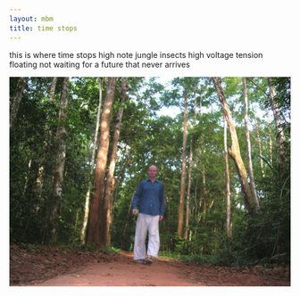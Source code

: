 ```yaml
---
layout: mbm
title: time stops
---
```


<div class="poem">
this is where time stops  
high note  
jungle insects  
high voltage  
tension floating  
not waiting  
for a future  
that never  
arrives  
</div>

!["Thai jungle"](/assets/images/pilg1/hughieJungle.jpg "Thai jungle")

